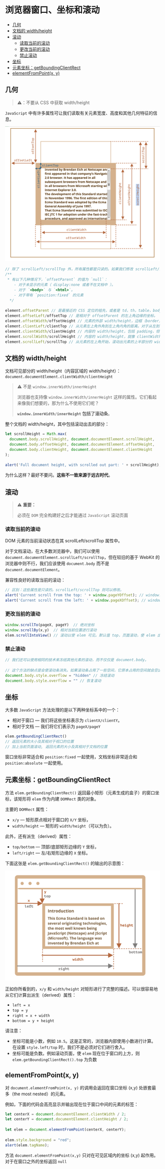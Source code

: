 # 浏览器窗口、坐标和滚动<!-- omit in toc -->

- [几何](#几何)
- [文档的 width/height](#文档的-widthheight)
- [滚动](#滚动)
  - [读取当前的滚动](#读取当前的滚动)
  - [更改当前的滚动](#更改当前的滚动)
  - [禁止滚动](#禁止滚动)
- [坐标](#坐标)
- [元素坐标：getBoundingClientRect](#元素坐标getboundingclientrect)
- [elementFromPoint(x, y)](#elementfrompointx-y)

## 几何

> ⚠️：不要从 CSS 中获取 width/height

`JavaScript` 中有许多属性可让我们读取有关元素宽度、高度和其他几何特征的信息。

![20230301171015](https://raw.githubusercontent.com/chuenwei0129/my-picgo-repo/master/others/20230301171015.png)

```js
// 除了 scrollLeft/scrollTop 外，所有属性都是只读的。如果我们修改 scrollLeft/scrollTop，浏览器会滚动对应的元素。
/**
 * 有以下几种情况下，`offsetParent` 的值为 `null`：
    - 对于未显示的元素（ display:none 或者不在文档中 ）。
    - 对于 `<body>` 与 `<html>`。
    - 对于带有 `position:fixed` 的元素
  */

element.offsetParent // 是最接近的 CSS 定位的祖先，或者是 td，th，table，body。
element.offsetLeft/offsetTop // 是相对于 offsetParent 的左上角边缘的坐标。
element.offsetWidth/offsetHeight // 元素的外部 width/height，边框（border）尺寸计算在内。
element.clientLeft/clientTop // 从元素左上角外角到左上角内角的距离。对于从左到右显示内容的操作系统来说，它们始终是左侧/顶部 border 的宽度。而对于从右到左显示内容的操作系统来说，垂直滚动条在左边，所以 clientLeft 也包括滚动条的宽度。
element.clientWidth/clientHeight // 内容的 width/height，包括 padding，但不包括滚动条（scrollbar）。
element.scrollWidth/scrollHeight // 内容的 width/height，就像 clientWidth/clientHeight 一样，但还包括元素的滚动出的不可见的部分。
element.scrollLeft/scrollTop // 从元素的左上角开始，滚动出元素的上半部分的 width/height。
```

## 文档的 width/height

文档可见部分的 width/height（内容区域的 width/height）：`document.documentElement.clientWidth/clientHeight`

> ⚠️ 不是 `window.innerWidth/innerHeight`
>
> 浏览器也支持像 `window.innerWidth/innerHeight` 这样的属性。它们看起来像我们想要的，那为什么不使用它们呢？
>
> **`window.innerWidth/innerHeight` 包括了滚动条**。

整个文档的 width/height，其中包括滚动出去的部分：

```js
let scrollHeight = Math.max(
  document.body.scrollHeight, document.documentElement.scrollHeight,
  document.body.offsetHeight, document.documentElement.offsetHeight,
  document.body.clientHeight, document.documentElement.clientHeight
);

alert('Full document height, with scrolled out part: ' + scrollHeight);
```

为什么这样？最好不要问。**这些不一致来源于远古时代**。

## 滚动

> ⚠️ **重要：**
>
> 必须在 `DOM` 完全构建好之后才能通过 `JavaScript` 滚动页面

### 读取当前的滚动

DOM 元素的当前滚动状态在其 scrollLeft/scrollTop 属性中。

对于文档滚动，在大多数浏览器中，我们可以使用 `document.documentElement.scrollLeft/scrollTop`，但在较旧的基于 WebKit 的浏览器中则不行，我们应该使用 `document.body` 而不是 `document.documentElement`。

兼容性良好的读取当前的滚动：

```js
// 区别：这些属性是只读的。scrollLeft/scrollTop 则可以修改。
alert('Current scroll from the top: ' + window.pageYOffset); // window.pageXOffset 是 window.scrollX 的别名。
alert('Current scroll from the left: ' + window.pageXOffset); // window.pageYOffset 是 window.scrollY 的别名。
```

### 更改当前的滚动

```js
window.scrollTo(pageX, pageY)  // 绝对坐标
window.scrollBy(x,y)  // 相对当前位置进行滚动
elem.scrollIntoView() // 滚动以使 elem 可见。默认值 top，页面滚动，使 elem 出现在窗口顶部。元素的上边缘将与窗口顶部对齐。false，页面滚动，使 elem 出现在窗口底部。元素的底部边缘将与窗口底部对齐。
```

### 禁止滚动

```js
// 我们还可以使用相同的技术来冻结其他元素的滚动，而不仅仅是 document.body。

// 这个方法的缺点是会使滚动条消失。如果滚动条占用了一些空间，它原本占用的空间就会空出来，那么内容就会“跳”进去以填充它。
document.body.style.overflow = "hidden" // 冻结滚动
document.body.style.overflow = "" // 恢复滚动
```

## 坐标

大多数 `JavaScript` 方法处理的是以下两种坐标系中的一个：

- 相对于窗口 — 我们将这些坐标表示为 `clientX/clientY`。
- 相对于文档 — 我们将它们表示为 `pageX/pageY`

```js
elem.getBoundingClientRect()
// 返回元素的大小及其相对于视口的位置
// 加上当前页面滚动, 返回元素的大小及其相对于文档的位置
```

窗口坐标非常适合和 `position:fixed` 一起使用，文档坐标非常适合和 `position:absolute` 一起使用。

## 元素坐标：getBoundingClientRect

方法 `elem.getBoundingClientRect()` 返回最小矩形（元素生成的盒子）的窗口坐标，该矩形将 `elem` 作为内建 `DOMRect` 类的对象。

主要的 `DOMRect` 属性：

- `x/y` — 矩形原点相对于窗口的 `X/Y` 坐标，
- `width/height` — 矩形的 `width/height`（可以为负）。

此外，还有派生（derived）属性：

- `top/bottom` — 顶部/底部矩形边缘的 `Y` 坐标，
- `left/right` — 左/右矩形边缘的 `X` 坐标。

下面这张是 `elem.getBoundingClientRect()` 的输出的示意图：

![20230301174247](https://raw.githubusercontent.com/chuenwei0129/my-picgo-repo/master/others/20230301174247.png)

正如你所看到的，`x/y` 和 `width/height` 对矩形进行了完整的描述。可以很容易地从它们计算出派生（derived）属性：

- `left = x`
- `top = y`
- `right = x + width`
- `bottom = y + height`

请注意：

- 坐标可能是小数，例如 `10.5`。这是正常的，浏览器内部使用小数进行计算。在设置 `style.left/top` 时，我们不是必须对它们进行舍入。
- 坐标可能是负数。例如滚动页面，使 `elem` 现在位于窗口的上方，则 `elem.getBoundingClientRect().top` 为负数

## elementFromPoint(x, y)

对 `document.elementFromPoint(x, y)` 的调用会返回在窗口坐标 (x,y) 处嵌套最多（the most nested）的元素。

例如，下面的代码会高亮显示并输出现在位于窗口中间的元素的标签：

```js
let centerX = document.documentElement.clientWidth / 2;
let centerY = document.documentElement.clientHeight / 2;

let elem = document.elementFromPoint(centerX, centerY);

elem.style.background = "red";
alert(elem.tagName);
```

方法 `document.elementFromPoint(x,y)` 只对在可见区域内的坐标 (x,y) 起作用。对于在窗口之外的坐标返回 `null`
